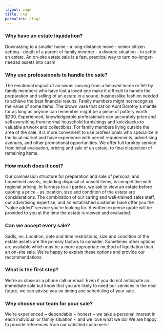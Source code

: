 ```yaml
---
layout: page
title: FAQ
permalink: /faq/
---
```


<h3>Why have an estate liquidation?</h3>
<p>Downsizing to a smaller home - a long-distance move - senior citizen setting - death of a parent of family member - a divorce situation - to settle an estate. An on-site estate sale is a fast, practical way to turn no-longer-needed assets into cash!</p>
<h3>Why use professionals to handle the sale?</h3>
<p>The emotional impact of an owner moving from a beloved home or felt by family members who have lost a loved one make it difficult to handle the preparation and selling of an estate in a sound, businesslike fashion needed to achieve the best financial results.  Family members might not recognize the value of some items. The brown vase that sat on Aunt Dorothy's mantle for as long as anyone can remember might be a piece of pottery worth $200.  Experienced, knowledgeable professionals can accurately price and sell everything from normal household furnishings and knickkacks to valuable artwork and collectibles.  For family members living outside the area of the sale, it is more convenient to use professionals who specialize in the local market and have experience with permit requirements, advertising avenues, and other promotional opportunities.  We offer full turnkey service from initial evaluation, pricing and sale of an estate, to final disposition of remaining items.</p>
<h3>How much does it cost?</h3>
<p>Our commission structure for preparation and sale of personal and household assets, including disposal of unsold items, is competitive with regional pricing. In fairness to all parties, we ask to view an estate before quoting a price - as location, size and condition of the estate are considerations. The combination of our caring and well-trained sales staff, our advertising expertise, and an established customer base offer you the "value added" service you're looking for. A written expense quote will be provided to you at the time the estate is viewed and evaluated.</p>
<h3>Can we accept every sale?</h3>
<p>Sadly, no. Location, date and time restrictions, size and condition of the estate assets are the primary factors to consider. Sometimes other options are available which may be a more appropriate method of liquidation than an on-site sale. We're happy to explain these options and provide our recommendations.</p>
<h3>What is the first step?</h3>
<p>We're as close as a phone call or email. Even if you do not anticipate an immediate sale but know that you are likely to need our services in the near future, we can advise you on timing and scheduling of your sale.</p>
<h3>Why choose our team for your sale?</h3>
<p>We're experienced ~ dependable ~ honest ~ we take a personal interest in each individual or family situation ~ and we love what we do! We are happy to provide references from our satisfied customers!</p>